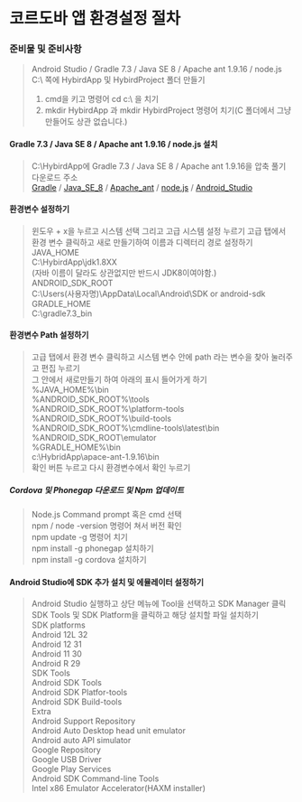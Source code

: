 # 코르도바 앱 환경설정 절차
### 준비물 및 준비사항
> Android Studio / Gradle 7.3 / Java SE 8 / Apache ant 1.9.16 / node.js   
> C:\ 쪽에 HybirdApp 및 HybirdProject 폴더 만들기   
> 1. cmd을 키고 명령어 cd c:\ 을 치기   
> 2. mkdir HybirdApp 과 mkdir HybirdProject 명령어 치기(C 폴더에서 그냥 만들어도 상관 없습니다.)   
  
####  Gradle 7.3 / Java SE 8 / Apache ant 1.9.16 / node.js 설치 
> C:\HybirdApp에 Gradle 7.3 / Java SE 8 / Apache ant 1.9.16을 압축 풀기   
> 다운로드 주소   
> [Gradle](https://gradle.org/releases/) / [Java_SE_8](https://jdk.java.net/archive/) / [Apache_ant](https://ant.apache.org/bindownload.cgi) / [node.js](https://nodejs.org/ko/) / [Android_Studio](https://developer.android.com/studio?gclid=Cj0KCQiA1ZGcBhCoARIsAGQ0kkpMkg67ztQNHLwHAk9KTvjcjzZKBGghifUzjE0h6QCzYj2FjxQxIPAaAjyNEALw_wcB&gclsrc=aw.ds)   
#### 환경변수 설정하기
> 윈도우 + x을 누르고 시스템 선택 그리고 고급 시스템 설정 누르기
> 고급 탭에서 환경 변수 클릭하고 새로 만들기하여 이름과 디렉터리 경로 설정하기   
> JAVA_HOME   
> C:\HybirdApp\jdk1.8XX   
> (자바 이름이 달라도 상관없지만 반드시 JDK8이여야함.)   
> ANDROID_SDK_ROOT   
> C:\Users\(사용자명)\AppData\Local\Android\SDK or android-sdk   
> GRADLE_HOME   
> C:\gradle7.3_bin
#### 환경변수 Path 설정하기
> 고급 탭에서 환경 변수 클릭하고 시스템 변수 안에 path 라는 변수을 찾아 눌러주고 편집 누르기   
> 그 안에서 새로만들기 하여 아래의 표시 들어가게 하기   
> %JAVA_HOME%\bin   
> %ANDROID_SDK_ROOT%\tools   
> %ANDROID_SDK_ROOT%\platform-tools   
>	%ANDROID_SDK_ROOT%\build-tools   
>	%ANDROID_SDK_ROOT%\cmdline-tools\latest\bin   
>	%ANDROID_SDK_ROOT\emulator   
>	%GRADLE_HOME%\bin   
>	c:\HybridApp\apace-ant-1.9.16\bin   
> 확인 버튼 누르고 다시 환경변수에서 확인 누르기   
##### Cordova 및 Phonegap 다운로드 및 Npm 업데이트
> Node.js Command prompt 혹은 cmd 선택   
> npm / node -version 명령어 쳐서 버전 확인   
> npm update -g 명령어 치기   
> npm install -g phonegap 설치하기   
> npm install -g cordova 설치하기   
#### Android Studio에 SDK 추가 설치 및 에뮬레이터 설정하기
> Android Studio 실행하고 상단 메뉴에 Tool을 선택하고 SDK Manager 클릭   
> SDK Tools 및 SDK Platform을 클릭하고 해당 설치할 파일 설치하기   
> SDK platforms   
>	Android 12L	32   
>	Android 12	31   
>	Android 11	30   
>	Android R	29   
> SDK Tools   
>	Android SDK Tools   
>	Android SDK Platfor-tools   
>	Android SDK Build-tools   
> Extra   
>	Android Support Repository   
>	Android Auto Desktop head unit emulator   
>	Android auto API simulator   
>	Google Repository   
>	Google USB Driver   
>	Google Play Services   
>	Android SDK Command-line Tools   
>	Intel x86 Emulator Accelerator(HAXM installer)   
>	
